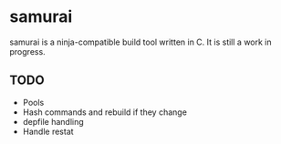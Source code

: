 # samurai
samurai is a ninja-compatible build tool written in C. It is still a
work in progress.

## TODO
- Pools
- Hash commands and rebuild if they change
- depfile handling
- Handle restat
